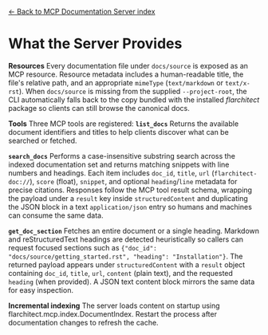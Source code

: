 [← Back to MCP Documentation Server index](index.md)

# What the Server Provides
**Resources**
Every documentation file under `docs/source` is exposed as an MCP resource. Resource metadata includes a human-readable title, the file's relative path, and an appropriate `mimeType` (`text/markdown` or `text/x-rst`). When `docs/source` is missing from the supplied `--project-root`, the CLI automatically falls back to the copy bundled with the installed *flarchitect* package so clients can still browse the canonical docs.

**Tools**
Three MCP tools are registered:
**`list_docs`**
Returns the available document identifiers and titles to help clients discover what can be searched or fetched.

**`search_docs`**
Performs a case-insensitive substring search across the indexed documentation set and returns matching snippets with line numbers and headings. Each item includes `doc_id`, `title`, `url` (`flarchitect-doc://`), `score` (float), `snippet`, and optional `heading`/`line` metadata for precise citations.
Responses follow the MCP tool result schema, wrapping the payload under a `result` key inside `structuredContent` and duplicating the JSON block in a text `application/json` entry so humans and machines can consume the same data.

**`get_doc_section`**
Fetches an entire document or a single heading. Markdown and reStructuredText headings are detected heuristically so callers can request focused sections such as `{"doc_id": "docs/source/getting_started.rst", "heading": "Installation"}`.
The returned payload appears under `structuredContent` with a `result` object containing `doc_id`, `title`, `url`, `content` (plain text), and the requested `heading` (when provided). A JSON text content block mirrors the same data for easy inspection.

**Incremental indexing**
The server loads content on startup using flarchitect.mcp.index.DocumentIndex. Restart the process after documentation changes to refresh the cache.

